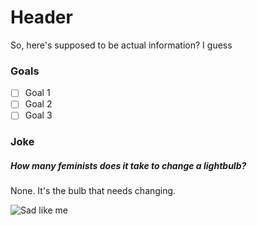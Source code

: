 # Header

So, here's supposed to be actual information? I guess

### Goals

- [ ] Goal 1
- [ ] Goal 2
- [ ] Goal 3

### Joke

##### How many feminists does it take to change a lightbulb?

None. It's the bulb that needs changing.

![Sad like me](https://67.media.tumblr.com/tumblr_mdlqnwxWfh1rrhjaso1_500.jpg)